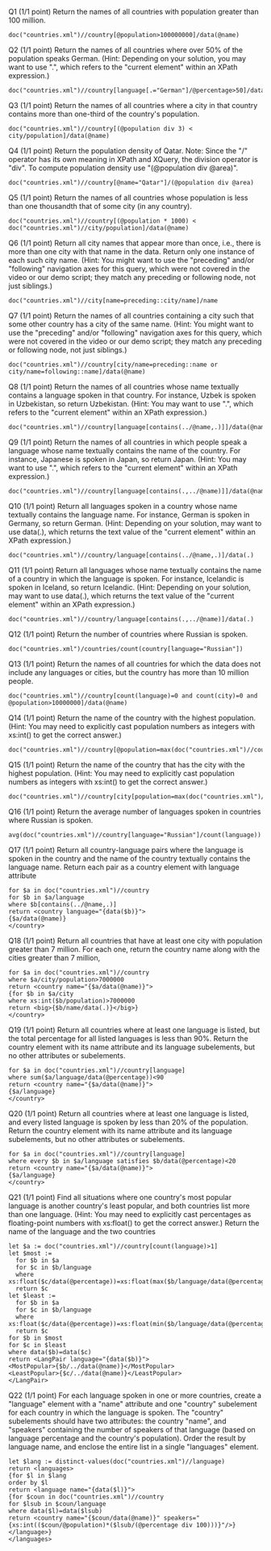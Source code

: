 Q1  (1/1 point)
Return the names of all countries with population greater than 100 million. 
```
doc("countries.xml")//country[@population>100000000]/data(@name)
```
Q2  (1/1 point)
Return the names of all countries where over 50% of the population speaks German. (Hint: Depending on your solution, you may want to use ".", which refers to the "current element" within an XPath expression.) 
```
doc("countries.xml")//country[language[.="German"]/@percentage>50]/data(@name)
```
Q3  (1/1 point)
Return the names of all countries where a city in that country contains more than one-third of the country's population. 
```
doc("countries.xml")//country[(@population div 3) < city/population]/data(@name)
```
Q4  (1/1 point)
Return the population density of Qatar. Note: Since the "/" operator has its own meaning in XPath and XQuery, the division operator is "div". To compute population density use "(@population div @area)". 
```
doc("countries.xml")//country[@name="Qatar"]/(@population div @area)
```
Q5  (1/1 point)
Return the names of all countries whose population is less than one thousandth that of some city (in any country). 
```
doc("countries.xml")//country[(@population * 1000) < doc("countries.xml")//city/population]/data(@name)
```
Q6  (1/1 point)
Return all city names that appear more than once, i.e., there is more than one city with that name in the data. Return only one instance of each such city name. (Hint: You might want to use the "preceding" and/or "following" navigation axes for this query, which were not covered in the video or our demo script; they match any preceding or following node, not just siblings.) 
```
doc("countries.xml")//city[name=preceding::city/name]/name
```
Q7  (1/1 point)
Return the names of all countries containing a city such that some other country has a city of the same name. (Hint: You might want to use the "preceding" and/or "following" navigation axes for this query, which were not covered in the video or our demo script; they match any preceding or following node, not just siblings.) 
```
doc("countries.xml")//country[city/name=preceding::name or city/name=following::name]/data(@name)
```
Q8  (1/1 point)
Return the names of all countries whose name textually contains a language spoken in that country. For instance, Uzbek is spoken in Uzbekistan, so return Uzbekistan. (Hint: You may want to use ".", which refers to the "current element" within an XPath expression.) 
```
doc("countries.xml")//country[language[contains(../@name,.)]]/data(@name)
```
Q9  (1/1 point)
Return the names of all countries in which people speak a language whose name textually contains the name of the country. For instance, Japanese is spoken in Japan, so return Japan. (Hint: You may want to use ".", which refers to the "current element" within an XPath expression.) 
```
doc("countries.xml")//country[language[contains(.,../@name)]]/data(@name)
```
Q10  (1/1 point)
Return all languages spoken in a country whose name textually contains the language name. For instance, German is spoken in Germany, so return German. (Hint: Depending on your solution, may want to use data(.), which returns the text value of the "current element" within an XPath expression.) 
```
doc("countries.xml")//country/language[contains(../@name,.)]/data(.)
```
Q11  (1/1 point)
Return all languages whose name textually contains the name of a country in which the language is spoken. For instance, Icelandic is spoken in Iceland, so return Icelandic. (Hint: Depending on your solution, may want to use data(.), which returns the text value of the "current element" within an XPath expression.) 
```
doc("countries.xml")//country/language[contains(.,../@name)]/data(.)
```
Q12  (1/1 point)
Return the number of countries where Russian is spoken. 
```
doc("countries.xml")/countries/count(country[language="Russian"])
```
Q13  (1/1 point)
Return the names of all countries for which the data does not include any languages or cities, but the country has more than 10 million people. 
```
doc("countries.xml")//country[count(language)=0 and count(city)=0 and @population>10000000]/data(@name)
```
Q14  (1/1 point)
Return the name of the country with the highest population. (Hint: You may need to explicitly cast population numbers as integers with xs:int() to get the correct answer.) 
```
doc("countries.xml")//country[@population=max(doc("countries.xml")//country/@population)]/data(@name)
```
Q15  (1/1 point)
Return the name of the country that has the city with the highest population. (Hint: You may need to explicitly cast population numbers as integers with xs:int() to get the correct answer.) 
```
doc("countries.xml")//country[city[population=max(doc("countries.xml")//population)]]/data(@name)
```
Q16  (1/1 point)
Return the average number of languages spoken in countries where Russian is spoken. 
```
avg(doc("countries.xml")//country[language="Russian"]/count(language))
```
Q17  (1/1 point)
Return all country-language pairs where the language is spoken in the country and the name of the country textually contains the language name. Return each pair as a country element with language attribute
```
for $a in doc("countries.xml")//country
for $b in $a/language
where $b[contains(../@name,.)]
return <country language="{data($b)}">
{$a/data(@name)}
</country>
```
Q18  (1/1 point)
Return all countries that have at least one city with population greater than 7 million. For each one, return the country name along with the cities greater than 7 million,
```
for $a in doc("countries.xml")//country
where $a/city/population>7000000
return <country name="{$a/data(@name)}">
{for $b in $a/city
where xs:int($b/population)>7000000
return <big>{$b/name/data(.)}</big>}
</country>
```
Q19  (1/1 point)
Return all countries where at least one language is listed, but the total percentage for all listed languages is less than 90%. Return the country element with its name attribute and its language subelements, but no other attributes or subelements. 
```
for $a in doc("countries.xml")//country[language]
where sum($a/language/data(@percentage))<90
return <country name="{$a/data(@name)}">
{$a/language}
</country>
```
Q20  (1/1 point)
Return all countries where at least one language is listed, and every listed language is spoken by less than 20% of the population. Return the country element with its name attribute and its language subelements, but no other attributes or subelements. 
```
for $a in doc("countries.xml")//country[language]
where every $b in $a/language satisfies $b/data(@percentage)<20
return <country name="{$a/data(@name)}">
{$a/language}
</country>
```
Q21  (1/1 point)
Find all situations where one country's most popular language is another country's least popular, and both countries list more than one language. (Hint: You may need to explicitly cast percentages as floating-point numbers with xs:float() to get the correct answer.) Return the name of the language and the two countries
```
let $a := doc("countries.xml")//country[count(language)>1]
let $most := 
  for $b in $a
  for $c in $b/language
  where xs:float($c/data(@percentage))=xs:float(max($b/language/data(@percentage)))
  return $c
let $least :=
  for $b in $a
  for $c in $b/language
  where xs:float($c/data(@percentage))=xs:float(min($b/language/data(@percentage)))
  return $c
for $b in $most
for $c in $least
where data($b)=data($c)
return <LangPair language="{data($b)}">
<MostPopular>{$b/../data(@name)}</MostPopular>
<LeastPopular>{$c/../data(@name)}</LeastPopular>
</LangPair>
```
Q22  (1/1 point)
For each language spoken in one or more countries, create a "language" element with a "name" attribute and one "country" subelement for each country in which the language is spoken. The "country" subelements should have two attributes: the country "name", and "speakers" containing the number of speakers of that language (based on language percentage and the country's population). Order the result by language name, and enclose the entire list in a single "languages" element. 
```
let $lang := distinct-values(doc("countries.xml")//language)
return <languages>
{for $l in $lang
order by $l
return <language name="{data($l)}">
{for $coun in doc("countries.xml")//country
for $lsub in $coun/language
where data($l)=data($lsub)
return <country name="{$coun/data(@name)}" speakers="{xs:int(($coun/@population)*($lsub/(@percentage div 100)))}"/>}
</language>}
</languages>
```